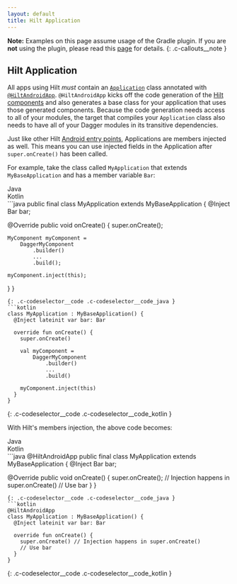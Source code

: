 ```yaml
---
layout: default
title: Hilt Application
---
```


**Note:** Examples on this page assume usage of the Gradle plugin. If you are **not**
using the plugin, please read this [page](gradle-setup.md#hilt-gradle-plugin) for details.
{: .c-callouts__note }


## Hilt Application

All apps using Hilt _must_ contain an
[`Application`](https://developer.android.com/reference/android/app/Application.html)
class annotated with
[`@HiltAndroidApp`](https://dagger.dev/api/latest/dagger/hilt/android/HiltAndroidApp.html).
`@HiltAndroidApp` kicks off the code generation of the
[Hilt components](components.md) and also generates a base class for your
application that uses those generated components. Because the code generation
needs access to all of your modules, the target that compiles your `Application`
class also needs to have all of your Dagger modules in its transitive
dependencies.


Just like other Hilt [Android entry points](android-entry-point.md),
Applications are members injected as well. This means you can use injected
fields in the Application after `super.onCreate()` has been called.

For example, take the class called `MyApplication` that extends
`MyBaseApplication` and has a member variable `Bar`:

<div class="c-codeselector__button c-codeselector__button_java">Java</div>
<div class="c-codeselector__button c-codeselector__button_kotlin">Kotlin</div>
```java
public final class MyApplication extends MyBaseApplication {
  @Inject Bar bar;

  @Override public void onCreate() {
    super.onCreate();

    MyComponent myComponent =
        DaggerMyComponent
            .builder()
            ...
            .build();

    myComponent.inject(this);
  }
}
```
{: .c-codeselector__code .c-codeselector__code_java }
```kotlin
class MyApplication : MyBaseApplication() {
  @Inject lateinit var bar: Bar

  override fun onCreate() {
    super.onCreate()

    val myComponent =
        DaggerMyComponent
            .builder()
            ...
            .build()

    myComponent.inject(this)
  }
}
```
{: .c-codeselector__code .c-codeselector__code_kotlin }

With Hilt's members injection, the above code becomes:

<div class="c-codeselector__button c-codeselector__button_java">Java</div>
<div class="c-codeselector__button c-codeselector__button_kotlin">Kotlin</div>
```java
@HiltAndroidApp
public final class MyApplication extends MyBaseApplication {
  @Inject Bar bar;

  @Override public void onCreate() {
    super.onCreate(); // Injection happens in super.onCreate()
    // Use bar
  }
}
```
{: .c-codeselector__code .c-codeselector__code_java }
```kotlin
@HiltAndroidApp
class MyApplication : MyBaseApplication() {
  @Inject lateinit var bar: Bar

  override fun onCreate() {
    super.onCreate() // Injection happens in super.onCreate()
    // Use bar
  }
}
```
{: .c-codeselector__code .c-codeselector__code_kotlin }

